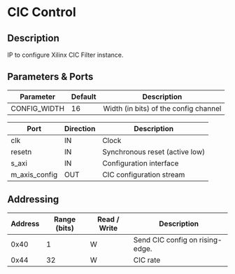# CIC Control 
## Description
IP to configure Xilinx CIC Filter instance.
## Parameters & Ports
Parameter | Default |Description |
|--|--|--|
CONFIG_WIDTH | 16 | Width (in bits) of the config channel



|Port | Direction |Description |
|--|--|--|
clk | IN| Clock 
resetn | IN| Synchronous reset (active low)
s_axi |IN | Configuration interface
m_axis_config | OUT | CIC configuration stream

## Addressing
|Address | Range (bits) | Read / Write | Description |
|--|--|--|--|
0x40 | 1 | W | Send CIC config on rising-edge.
0x44 | 32 | W | CIC rate


